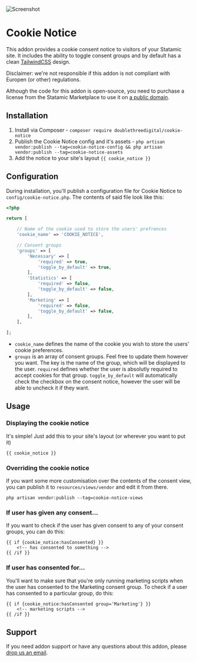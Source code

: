 ![Screenshot](https://raw.githubusercontent.com/doublethreedigital/cookie-notice/master/screenshot.png)

# Cookie Notice

This addon provides a cookie consent notice to visitors of your Statamic site. It includes the ability to toggle consent groups and by default has a clean [TailwindCSS](https://tailwindcss.com) design.

Disclaimer: we're not responsible if this addon is not compliant with Europen (or other) regulations. 

Although the code for this addon is open-source, you need to purchase a license from the Statamic Marketplace to use it on [a public domain](https://statamic.dev/licensing#public-domains).

## Installation

1. Install via Composer - `composer require doublethreedigital/cookie-notice`
2. Publish the Cookie Notice config and it's assets - `php artisan vendor:publish --tag=cookie-notice-config && php artisan vendor:publish --tag=cookie-notice-assets`
3. Add the notice to your site's layout `{{ cookie_notice }}`

## Configuration

During installation, you'll publish a configuration file for Cookie Notice to `config/cookie-notice.php`. The contents of said file look like this:

```php
<?php

return [

    // Name of the cookie used to store the users' prefrences
    'cookie_name' => 'COOKIE_NOTICE',

    // Consent groups
    'groups' => [
        'Necessary' => [
            'required' => true,
            'toggle_by_default' => true,
        ],
        'Statistics' => [
            'required' => false,
            'toggle_by_default' => false,
        ],
        'Marketing' => [
            'required' => false,
            'toggle_by_default' => false,
        ],
    ],

];
```

* `cookie_name` defines the name of the cookie you wish to store the users' cookie preferences.
* `groups` is an array of consent groups. Feel free to update them however you want. The key is the name of the group, which will be displayed to the user. `required` defines whether the user is absolutly required to accept cookies for that group. `toggle_by_default` will automatically check the checkbox on the consent notice, however the user will be able to uncheck it if they want.

## Usage

### Displaying the cookie notice

It's simple! Just add this to your site's layout (or wherever you want to put it)

```antlers
{{ cookie_notice }}
```

### Overriding the cookie notice

If you want some more customisation over the contents of the consent view, you can publish it to `resources/views/vendor` and edit it from there.

```
php artisan vendor:publish --tag=cookie-notice-views
```

### If user has given any consent...

If you want to check if the user has given consent to any of your consent groups, you can do this:

```antlers
{{ if {cookie_notice:hasConsented} }}
    <!-- has consented to something -->
{{ /if }}
```

### If user has consented for...

You'll want to make sure that you're only running marketing scripts when the user has consented to the Marketing consent group. To check if a user has consented to a particular group, do this:

```antlers
{{ if {cookie_notice:hasConsented group='Marketing'} }}
    <!-- marketing scripts -->
{{ /if }}
```

## Support

If you need addon support or have any questions about this addon, please [drop us an email](mailto:hello@doublethree.digital).
